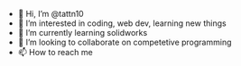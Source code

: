 - 👋 Hi, I’m @tattn10
- 👀 I’m interested in coding, web dev, learning new things
- 🌱 I’m currently learning solidworks
- 💞️ I’m looking to collaborate on competetive programming 
- 📫 How to reach me 

<!---
tattn10/tattn10 is a ✨ special ✨ repository because its `README.md` (this file) appears on your GitHub profile.
You can click the Preview link to take a look at your changes.
--->
